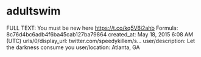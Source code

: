 # adultswim

FULL TEXT: You must be new here https://t.co/kq5V6i2ahb
Formula: 8c76d4bc6adb4f6ba45cab127ba79864
created_at: May 18, 2015 6:08 AM (UTC)
urls/0/display_url: twitter.com/speedykillem/s…
user/description: Let the darkness consume you
user/location: Atlanta, GA